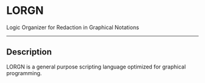# LORGN

Logic Organizer for Redaction in Graphical Notations

---

## Description

LORGN is a general purpose scripting language optimized for graphical programming.